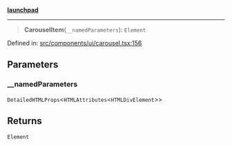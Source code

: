 [**launchpad**](index.md)

***

> **CarouselItem**(`__namedParameters`): `Element`

Defined in: [src/components/ui/carousel.tsx:156](https://github.com/victorbratov/launchpad/blob/d14315d3bd6634bc1c0e4507f8ad0551e9221cbc/src/components/ui/carousel.tsx#L156)

## Parameters

### \_\_namedParameters

`DetailedHTMLProps`\<`HTMLAttributes`\<`HTMLDivElement`\>\>

## Returns

`Element`
